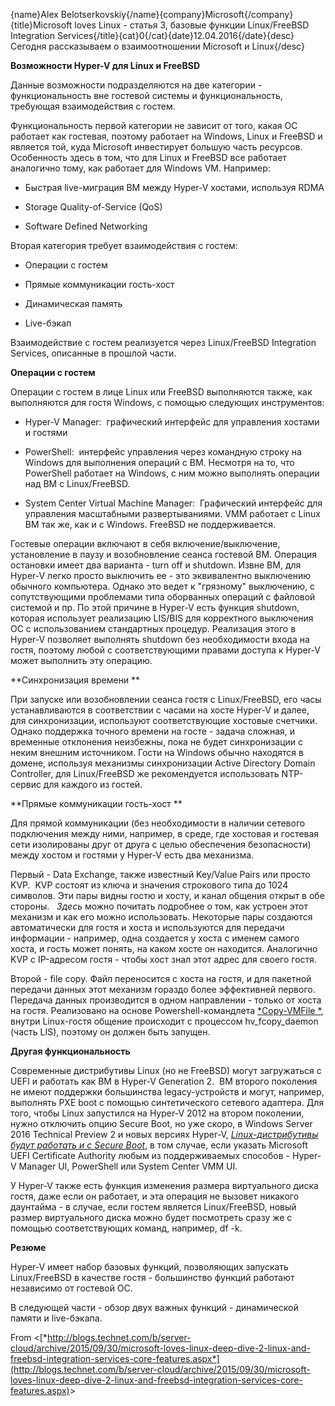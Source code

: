 {name}Alex Belotserkovskiy{/name}{company}Microsoft{/company}{title}Microsoft loves Linux - статья 3, базовые функции Linux/FreeBSD Integration Services{/title}{cat}0{/cat}{date}12.04.2016{/date}{desc}Сегодня рассказываем о взаимоотношении Microsoft и Linux{/desc}

**Возможности Hyper-V для Linux и FreeBSD**

Данные возможности подразделяются на две категории - функциональность
вне гостевой системы и функциональность, требующая взаимодействия с
гостем.

Функциональность первой категории не зависит от того, какая ОС работает
как гостевая, поэтому работает на Windows, Linux и FreeBSD и является
той, куда Microsoft инвестирует большую часть ресурсов. Особенность
здесь в том, что для Linux и FreeBSD все работает аналогично тому, как
работает для Windows VM. Например:

-   Быстрая live-миграция ВМ между Hyper-V хостами, используя RDMA

-   Storage Quality-of-Service (QoS)

-   Software Defined Networking

Вторая категория требует взаимодействия с гостем:

-   Операции с гостем

-   Прямые коммуникации гость-хост

-   Динамическая память

-   Live-бэкап 

Взаимодействие с гостем реализуется через Linux/FreeBSD Integration
Services, описанные в прошлой части.

**Операции с гостем**

Операции с гостем в лице Linux или FreeBSD выполняются также, как
выполняются для гостя Windows, с помощью следующих инструментов:

-   Hyper-V Manager:  графический интерфейс для управления хостами и гостями

-   PowerShell:  интерфейс управления через командную строку на Windows для выполнения операций с ВМ. Несмотря на то, что PowerShell работает на Windows, с ним можно выполнять операции над ВМ с Linux/FreeBSD.

-   System Center Virtual Machine Manager:  Графический интерфейс для управления масштабными развертываниями. VMM работает с Linux ВМ так же, как и с Windows. FreeBSD не поддерживается.

Гостевые операции включают в себя включение/выключение, установление в
паузу и возобновление сеанса гостевой ВМ. Операция остановки имеет два
варианта - turn off и shutdown. Извне ВМ, для Hyper-V легко просто
выключить ее - это эквивалентно выключению обычного компьютера. Однако
это ведет к "грязному" выключению, с сопутствующими проблемами типа
оборванных операций с файловой системой и пр. По этой причине в Hyper-V
есть функция shutdown, которая использует реализацию LIS/BIS для
корректного выключения ОС с использованием стандартных процедур.
Реализация этого в Hyper-V позволяет выполнять shutdown без
необходимости входа на гостя, поэтому любой с соответствующими правами
доступа к Hyper-V может выполнить эту операцию.

**Синхронизация времени **

При запуске или возобновлении сеанса гостя с Linux/FreeBSD, его часы
устанавливаются в соответствии с часами на хосте Hyper-V и далее, для
синхронизации, используют соответствующие хостовые счетчики. Однако
поддержка точного времени на госте - задача сложная, и временные
отклонения неизбежны, пока не будет синхронизации с неким внешним
источником. Гости на Windows обычно находятся в домене, используя
механизмы синхронизации Active Directory Domain Controller, для
Linux/FreeBSD же рекомендуется использовать NTP-сервис для каждого из
гостей.

**Прямые коммуникации гость-хост **

Для прямой коммуникации (без необходимости в наличии сетевого
подключения между ними, например, в среде, где хостовая и гостевая сети
изолированы друг от друга с целью обеспечения безопасности) между хостом
и гостями у Hyper-V есть два механизма.

Первый - Data Exchange, также известный Key/Value Pairs или просто KVP. 
KVP состоят из ключа и значения строкового типа до 1024 символов. Эти
пары видны гостю и хосту, и канал общения открыт в обе стороны.
  *Здесь* можно почитать подробнее о том, как устроен этот механизм и
как его можно использовать. Некоторые пары создаются автоматически для
гостя и хоста и используются для передачи информации - например, одна
создается у хоста с именем самого хоста, и гость может понять, на каком
хосте он находится. Аналогично KVP с IP-адресом гостя - чтобы хост знал
этот адрес для своего гостя.

Второй - file copy. Файл переносится с хоста на гостя, и для пакетной
передачи данных этот механизм гораздо более эффективней первого.
Передача данных производится в одном направлении - только от хоста на
гостя. Реализовано на основе
Powershell-командлета [*Copy-VMFile *](https://technet.microsoft.com/en-us/library/dn464282(v=wps.630).aspx),
внутри Linux-гостя общение происходит с процессом hv\_fcopy\_daemon
(часть LIS), поэтому он должен быть запущен.

**Другая функциональность**

Современные дистрибутивы Linux (но не FreeBSD) могут загружаться с UEFI
и работать как ВМ в Hyper-V Generation 2.  ВМ второго поколения не имеют
поддержки большинства legacy-устройств и могут, например, выполнять PXE
boot с помощью синтетического сетевого адаптера. Для того, чтобы Linux
запустился на Hyper-V 2012 на втором поколении, нужно отключить опцию
Secure Boot, но уже скоро, в Windows Server 2016 Technical Preview 2 и
новых версиях Hyper-V, [*Linux-дистрибутивы будут работать и с Secure
Boot*](https://technet.microsoft.com/en-us/library/dn765471.aspx#BKMK_linux),
в том случае, если указать Microsoft UEFI Certificate Authority любым из
поддерживаемых способов - Hyper-V Manager UI, PowerShell или System
Center VMM UI.

У Hyper-V также есть функция изменения размера виртуального диска гостя,
даже если он работает, и эта операция не вызовет никакого даунтайма - в
случае, если гостем является Linux/FreeBSD, новый размер виртуального
диска можно будет посмотреть сразу же с помощью соответствующих команд,
например, df -k.

**Резюме**

Hyper-V имеет набор базовых функций, позволяющих запускать Linux/FreeBSD
в качестве гостя - большинство функций работают независимо от гостевой
ОС.

В следующей части - обзор двух важных функций - динамической памяти и
live-бэкапа. 

From
&lt;[*http://blogs.technet.com/b/server-cloud/archive/2015/09/30/microsoft-loves-linux-deep-dive-2-linux-and-freebsd-integration-services-core-features.aspx*](http://blogs.technet.com/b/server-cloud/archive/2015/09/30/microsoft-loves-linux-deep-dive-2-linux-and-freebsd-integration-services-core-features.aspx)&gt;
